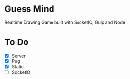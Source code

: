 # Guess Mind

Realtime Drawing Game built with SocketIO, Gulp and Node

# To Do

- [x] Server
- [x] Pug
- [x] Static
- [ ] SocketIO
